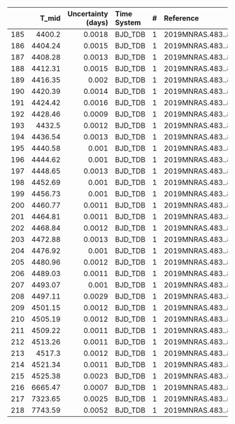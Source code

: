 |     |   T_mid |   Uncertainty (days) | Time System   |   # | Reference           |
|----:|--------:|---------------------:|:--------------|----:|:--------------------|
| 185 | 4400.2  |               0.0018 | BJD_TDB       |   1 | 2019MNRAS.483..824R |
| 186 | 4404.24 |               0.0015 | BJD_TDB       |   1 | 2019MNRAS.483..824R |
| 187 | 4408.28 |               0.0013 | BJD_TDB       |   1 | 2019MNRAS.483..824R |
| 188 | 4412.31 |               0.0015 | BJD_TDB       |   1 | 2019MNRAS.483..824R |
| 189 | 4416.35 |               0.002  | BJD_TDB       |   1 | 2019MNRAS.483..824R |
| 190 | 4420.39 |               0.0014 | BJD_TDB       |   1 | 2019MNRAS.483..824R |
| 191 | 4424.42 |               0.0016 | BJD_TDB       |   1 | 2019MNRAS.483..824R |
| 192 | 4428.46 |               0.0009 | BJD_TDB       |   1 | 2019MNRAS.483..824R |
| 193 | 4432.5  |               0.0012 | BJD_TDB       |   1 | 2019MNRAS.483..824R |
| 194 | 4436.54 |               0.0013 | BJD_TDB       |   1 | 2019MNRAS.483..824R |
| 195 | 4440.58 |               0.001  | BJD_TDB       |   1 | 2019MNRAS.483..824R |
| 196 | 4444.62 |               0.001  | BJD_TDB       |   1 | 2019MNRAS.483..824R |
| 197 | 4448.65 |               0.0013 | BJD_TDB       |   1 | 2019MNRAS.483..824R |
| 198 | 4452.69 |               0.001  | BJD_TDB       |   1 | 2019MNRAS.483..824R |
| 199 | 4456.73 |               0.001  | BJD_TDB       |   1 | 2019MNRAS.483..824R |
| 200 | 4460.77 |               0.0011 | BJD_TDB       |   1 | 2019MNRAS.483..824R |
| 201 | 4464.81 |               0.0011 | BJD_TDB       |   1 | 2019MNRAS.483..824R |
| 202 | 4468.84 |               0.0012 | BJD_TDB       |   1 | 2019MNRAS.483..824R |
| 203 | 4472.88 |               0.0013 | BJD_TDB       |   1 | 2019MNRAS.483..824R |
| 204 | 4476.92 |               0.001  | BJD_TDB       |   1 | 2019MNRAS.483..824R |
| 205 | 4480.96 |               0.0012 | BJD_TDB       |   1 | 2019MNRAS.483..824R |
| 206 | 4489.03 |               0.0011 | BJD_TDB       |   1 | 2019MNRAS.483..824R |
| 207 | 4493.07 |               0.001  | BJD_TDB       |   1 | 2019MNRAS.483..824R |
| 208 | 4497.11 |               0.0029 | BJD_TDB       |   1 | 2019MNRAS.483..824R |
| 209 | 4501.15 |               0.0012 | BJD_TDB       |   1 | 2019MNRAS.483..824R |
| 210 | 4505.19 |               0.0012 | BJD_TDB       |   1 | 2019MNRAS.483..824R |
| 211 | 4509.22 |               0.0011 | BJD_TDB       |   1 | 2019MNRAS.483..824R |
| 212 | 4513.26 |               0.0011 | BJD_TDB       |   1 | 2019MNRAS.483..824R |
| 213 | 4517.3  |               0.0012 | BJD_TDB       |   1 | 2019MNRAS.483..824R |
| 214 | 4521.34 |               0.0011 | BJD_TDB       |   1 | 2019MNRAS.483..824R |
| 215 | 4525.38 |               0.0023 | BJD_TDB       |   1 | 2019MNRAS.483..824R |
| 216 | 6665.47 |               0.0007 | BJD_TDB       |   1 | 2019MNRAS.483..824R |
| 217 | 7323.65 |               0.0025 | BJD_TDB       |   1 | 2019MNRAS.483..824R |
| 218 | 7743.59 |               0.0052 | BJD_TDB       |   1 | 2019MNRAS.483..824R |